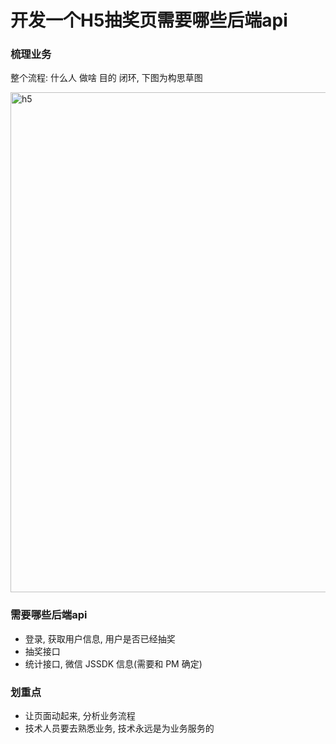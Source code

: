 
# 开发一个H5抽奖页需要哪些后端api

### 梳理业务
整个流程: 什么人 做啥 目的 闭环, 下图为构思草图


<img :src="$withBase('/assets/notes-images/project/h5.png')" alt="h5" width="800">

### 需要哪些后端api
- 登录, 获取用户信息, 用户是否已经抽奖
- 抽奖接口
- 统计接口, 微信 JSSDK 信息(需要和 PM 确定)

### 划重点
- 让页面动起来, 分析业务流程
- 技术人员要去熟悉业务, 技术永远是为业务服务的

